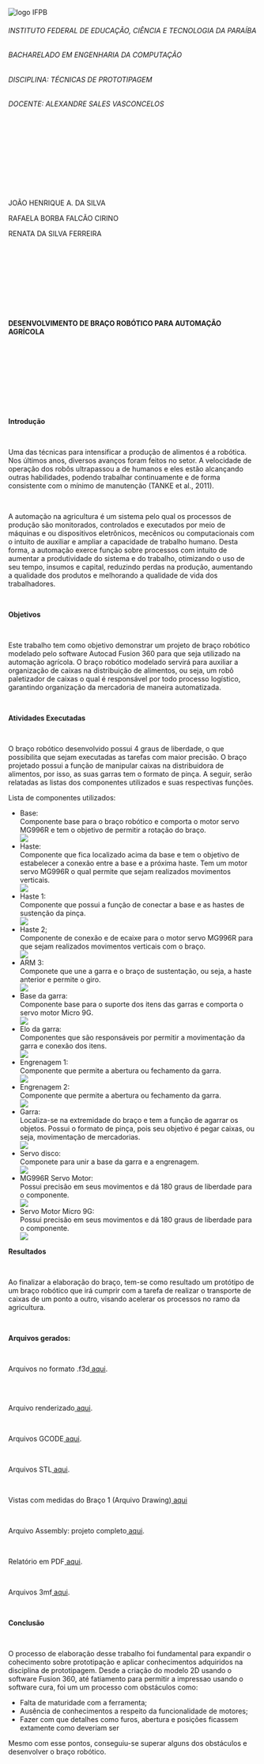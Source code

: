 ![logo IFPB](https://github.com/rafaelacirino/prototipagem/blob/main/logo_campus.png)<br>
<h6>INSTITUTO FEDERAL DE EDUCAÇÃO, CIÊNCIA E TECNOLOGIA DA PARAÍBA</h6>
<h6>BACHARELADO EM ENGENHARIA DA COMPUTAÇÃO</h6>
<h6>DISCIPLINA: TÉCNICAS DE PROTOTIPAGEM</h6>
<h6>DOCENTE: ALEXANDRE SALES VASCONCELOS</h6>
<br>
<br>
<br>
<br>
<br>
<br>
<br>
<br>
<p>JOÃO HENRIQUE A. DA SILVA</p>
<p>RAFAELA BORBA FALCÃO CIRINO</p>
<p>RENATA DA SILVA FERREIRA</p>
<br>
<br>
<br>
<br>
<br>
<br>
<br>
<br>
<p><b>DESENVOLVIMENTO DE BRAÇO ROBÓTICO PARA AUTOMAÇÃO AGRÍCOLA</b></p>
<br>
<br>
<br>
<br>
<br>
<br>
<br>
<br>
<p><b>Introdução</b></p>
<br>
<p>Uma das técnicas para intensificar a produção de alimentos é a robótica. Nos últimos anos, diversos avanços foram feitos no setor. A velocidade de operação dos robôs ultrapassou a de humanos e eles estão alcançando outras habilidades, podendo trabalhar continuamente e de forma consistente com o mínimo de manutenção (TANKE et al., 2011).</p>
<br>
<p>A automação na agricultura é um sistema pelo qual os processos de produção são monitorados, controlados e executados por meio de máquinas e ou dispositivos eletrônicos, mecênicos ou computacionais com o intuito de auxiliar e ampliar a capacidade de trabalho humano. Desta forma, a automação exerce função sobre processos com intuito de aumentar a produtividade do sistema e do trabalho, otimizando o uso de seu tempo, insumos e capital, reduzindo perdas na produção, aumentando a qualidade dos produtos e melhorando a qualidade de vida dos trabalhadores.</p>
<br>
<p><b>Objetivos</b></p>
<br>
<p>Este trabalho tem como objetivo demonstrar um projeto de braço robótico modelado pelo software Autocad Fusion 360 para que seja utilizado na automação agrícola. O braço robótico modelado servirá para auxiliar a organização de caixas na distribuição de alimentos, ou seja, um robô paletizador de caixas o qual é responsável por todo processo logístico, garantindo organização da mercadoria de maneira automatizada.</p>
<br>
<p><b>Atividades Executadas</b></p>
<br>
<p>O braço robótico desenvolvido possui 4 graus de liberdade, o que possibilita que sejam executadas as tarefas com maior precisão. O braço projetado possui a função de manipular caixas na distribuidora de alimentos, por isso, as suas garras tem o formato de pinça. A seguir, serão relatadas as listas dos componentes utilizados e suas respectivas funções.</p>
<p>Lista de componentes utilizados:</p>
<ul>
  <li>Base:</li> Componente base para o braço robótico e comporta o motor servo MG996R e tem o objetivo de permitir a rotação do braço.
  <br>
  <img src="https://github.com/rafaelacirino/bracorobotico/blob/master/Lista%20de%20Componentes/base.png">
  <br>
  <li>Haste:</li> Componente que fica localizado acima da base e tem o objetivo de estabelecer a conexão entre a base e a próxima haste. Tem um motor servo MG996R o qual permite que sejam realizados movimentos verticais.
  <br>
  <img src="https://github.com/rafaelacirino/bracorobotico/blob/master/Lista%20de%20Componentes/Haste.png">
  <br>
  <li>Haste 1:</li> Componente que possui a função de conectar a base e as hastes de sustenção da pinça.
  <br>
  <img src="https://github.com/rafaelacirino/bracorobotico/blob/master/Lista%20de%20Componentes/Bra%C3%A7o1.png">
  <br>
  <li>Haste 2;</li>Componente de conexão e de ecaixe para o motor servo MG996R para que sejam realizados movimentos verticais com o braço.
  <br>
  <img src="https://github.com/rafaelacirino/bracorobotico/blob/master/Lista%20de%20Componentes/Braco2.png">
  <br>
  <li>ARM 3:</li>Componete que une a garra e o braço de sustentação, ou seja, a haste anterior e permite o giro.
  <br>
  <img src="https://github.com/rafaelacirino/bracorobotico/blob/master/Lista%20de%20Componentes/Braco3.png">
  <br>
  <li>Base da garra:</li>Componente base para o suporte dos itens das garras e comporta o servo motor Micro 9G.
  <br>
  <img src="https://github.com/rafaelacirino/bracorobotico/blob/master/Lista%20de%20Componentes/basegarra.png">
  <br>
  <li>Elo da garra:</li>Componentes que são responsáveis por permitir a movimentação da garra e conexão dos itens.
  <br>
  <img src="https://github.com/rafaelacirino/bracorobotico/blob/master/Lista%20de%20Componentes/elogarra.png">
  <br>
  <li>Engrenagem 1:</li>Componente que permite a abertura ou fechamento da garra.
  <br>
  <img src="https://github.com/rafaelacirino/bracorobotico/blob/master/Lista%20de%20Componentes/engrenagem.png">
  <br>
  <li>Engrenagem 2:</li>Componente que permite a abertura ou fechamento da garra.
  <br>
  <img src="https://github.com/rafaelacirino/bracorobotico/blob/master/Lista%20de%20Componentes/engrenagem.png">
  <br>
  <li>Garra:</li> Localiza-se na extremidade do braço e tem a função de agarrar os objetos. Possui o formato de pinça, pois seu objetivo é pegar caixas, ou seja, movimentação de mercadorias.
  <br>
  <img src="https://github.com/rafaelacirino/bracorobotico/blob/master/Lista%20de%20Componentes/garra.png">
  <br>
  <li>Servo disco:</li>Componete para unir a base da garra e a engrenagem.
  <br>
  <img src="https://github.com/rafaelacirino/bracorobotico/blob/master/Lista%20de%20Componentes/servodisco.png">
  <br>
  <li>MG996R Servo Motor:</li>Possui precisão em seus movimentos e dá 180 graus de liberdade para o componente. 
  <br>
  <img src="https://github.com/rafaelacirino/bracorobotico/blob/master/Lista%20de%20Componentes/mg996r-servo-s.jpg">
  <br>
  <li>Servo Motor Micro 9G:</li>Possui precisão em seus movimentos e dá 180 graus de liberdade para o componente.
  <br>
  <img src="https://github.com/rafaelacirino/bracorobotico/blob/master/Lista%20de%20Componentes/micro9G.jpg">
  <br>
</ul>
<p><b>Resultados</b></p>
<br>
<p>Ao finalizar a elaboração do braço, tem-se como resultado um protótipo de um braço robótico que irá cumprir com a tarefa de realizar o transporte de caixas de um ponto a outro, visando acelerar os processos no ramo da agricultura.</p>
<br>
<p><b>Arquivos gerados:</b></p>
<br>
<p>Arquivos no formato .f3d<a href="https://github.com/rafaelacirino/bracorobotico/tree/master/Arquivos%20em%20.f3d"> aqui</a>.</p>
<br>
<br>
<p>Arquivo renderizado<a href="https://github.com/rafaelacirino/bracorobotico/blob/master/Arquivo%20Renderizado/Main_assembly_2022-Aug-23_04-07-49PM-000_CustomizedView37748103640_png.png"> aqui</a>.</p>
<br>
<p>Arquivos GCODE<a href="https://github.com/rafaelacirino/bracorobotico/tree/master/Arquivos%20GCODE"> aqui</a>.</p>
<br>
<p>Arquivos STL<a href="https://github.com/rafaelacirino/bracorobotico/tree/master/Arquivos%20STL"> aqui</a>.</p>
<br>
<p>Vistas com medidas do Braço 1 (Arquivo Drawing)<a href="https://github.com/rafaelacirino/bracorobotico/blob/master/Vistas/Braco_1_Drawing_v1.pdf"> aqui</a></p>
<br>
<p>Arquivo Assembly: projeto completo<a href="https://github.com/rafaelacirino/bracorobotico/blob/master/Arquivo%20Renderizado/bra%C3%A7o_completo.f3z"> aqui</a>.</p>
<br>
<p>Relatório em PDF<a href="https://github.com/rafaelacirino/bracorobotico/blob/master/Relat%C3%B3rio/INSTITUTO%20FEDERAL%20DE%20EDUCA%C3%87%C3%83O%2C%20CI%C3%8ANCIA%20E%20TECNOLOGIA%20DA%20PARA%C3%8DBA.pdf"> aqui</a>.</p>
<br>
<p>Arquivos 3mf<a href="https://github.com/rafaelacirino/bracorobotico/tree/master/Arquivos%203mf"> aqui</a>.</p>
<br>
<p><b>Conclusão</b></p>
<br>
<p>O processo de elaboração desse trabalho foi fundamental para expandir o cohecimento sobre prototipação e aplicar conhecimentos adquiridos na disciplina de prototipagem. Desde a criação do modelo 2D usando o software Fusion 360, até fatiamento para permitir a impressao usando o software cura, foi um um processo com obstáculos como:
<ul>
  <li>Falta de maturidade com a ferramenta;
  <li>Ausência de conhecimentos a respeito da funcionalidade de motores;</li>
  <li>Fazer com que detalhes como furos, abertura e posições ficassem extamente como deveriam ser</li>
</ul>
</p>
<p>Mesmo com esse pontos, conseguiu-se superar alguns dos obstáculos e desenvolver o braço robótico.</p>

